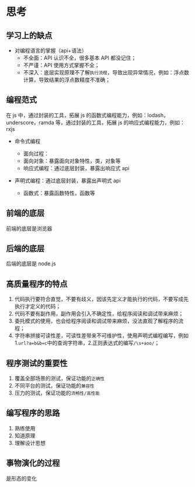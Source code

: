 # 思考

## 学习上的缺点

- 对编程语言的掌握（api+语法）
  - 不全面：API 认识不全，很多基本 API 都没记住；
  - 不严谨：API 使用方式掌握不全；
  - 不深入：底层实现原理不了解`执行流程`，导致出现异常情况，例如：浮点数计算，导致结果的浮点数精度不准确；

## 编程范式

在 js 中，通过封装的工具，拓展 js 的函数式编程能力，例如：lodash，underscore，ramda 等，通过封装的工具，拓展 js 的响应式编程能力，例如：rxjs

- 命令式编程

  - 面向过程：
  - 面向对象：暴露面向对象特性，类，对象等
  - 响应式编程：通过底层封装，暴露出响应式 api

- 声明式编程：通过底层封装，暴露出声明式 api
  - 函数式：暴露函数特性，函数等

## 前端的底层

前端的底层是浏览器

## 后端的底层

后端的底层是 node.js

## 高质量程序的特点

1. 代码执行要符合直觉，不要有歧义，因该先定义才能执行的代码，不要写成先执行才定义的代码；
2. 代码不要有副作用，副作用会引入不确定性，给程序阅读和调试带来麻烦；
3. 委托模式的使用，也会给程序阅读和调试带来麻烦，没法直观了解程序的流程；
4. 字符串拼接可读性差，可读性差带来不可维护性，使用声明式编程编写，例如1.`url?a=b&b=c`中的查询字符串，2.正则表达式的编写`/\s+aoo/`；

## 程序测试的重要性

1. 覆盖全部场景的测试，保证功能的`正确性`
2. 不同平台的测试，保证功能的`兼容性`
3. 压力的测试，保证功能的`流畅性/高性能`

## 编写程序的思路

1. 熟练使用
2. 知道原理
3. 理解设计思想

## 事物演化的过程

是形态的变化

